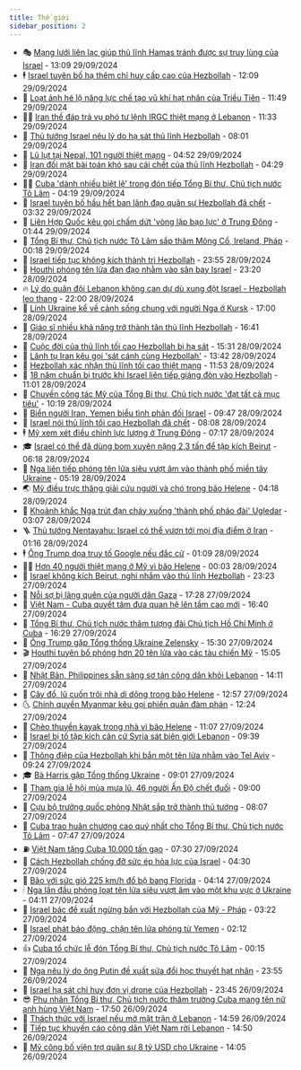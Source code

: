 ```yaml
---
title: Thế giới
sidebar_position: 2
---
```


<!-- vnexpress-the-gioi:START -->
- 🎭 [Mạng lưới liên lạc giúp thủ lĩnh Hamas tránh được sự truy lùng của Israel](https://vnexpress.net/mang-luoi-lien-lac-giup-thu-linh-hamas-tranh-duoc-su-truy-lung-cua-israel-4793621.html) - 13:09 29/09/2024
- 🕴 [Israel tuyên bố hạ thêm chỉ huy cấp cao của Hezbollah](https://vnexpress.net/israel-tuyen-bo-ha-them-chi-huy-cap-cao-cua-hezbollah-4798277.html) - 12:09 29/09/2024
- 🤭 [Loạt ảnh hé lộ năng lực chế tạo vũ khí hạt nhân của Triều Tiên](https://vnexpress.net/loat-anh-he-lo-nang-luc-che-tao-vu-khi-hat-nhan-cua-trieu-tien-4793385.html) - 11:49 29/09/2024
- 🧑‍💻 [Iran thề đáp trả vụ phó tư lệnh IRGC thiệt mạng ở Lebanon](https://vnexpress.net/iran-the-dap-tra-vu-pho-tu-lenh-irgc-thiet-mang-o-lebanon-4798267.html) - 11:33 29/09/2024
- 🦏 [Thủ tướng Israel nêu lý do hạ sát thủ lĩnh Hezbollah](https://vnexpress.net/thu-tuong-israel-neu-ly-do-ha-sat-thu-linh-hezbollah-4798239.html) - 08:01 29/09/2024
- 🦒 [Lũ lụt tại Nepal, 101 người thiệt mạng](https://vnexpress.net/lu-lut-tai-nepal-101-nguoi-thiet-mang-4798205.html) - 04:52 29/09/2024
- 🌈 [Iran đối mặt bài toán khó sau cái chết của thủ lĩnh Hezbollah](https://vnexpress.net/iran-doi-mat-bai-toan-kho-sau-cai-chet-cua-thu-linh-hezbollah-4798123.html) - 04:29 29/09/2024
- 🧑‍🏫 [Cuba &#39;dành nhiều biệt lệ&#39; trong đón tiếp Tổng Bí thư, Chủ tịch nước Tô Lâm](https://vnexpress.net/cuba-danh-nhieu-biet-le-trong-don-tiep-tong-bi-thu-chu-tich-nuoc-to-lam-4798148.html) - 04:19 29/09/2024
- 🐲 [Israel tuyên bố hầu hết ban lãnh đạo quân sự Hezbollah đã chết](https://vnexpress.net/israel-tuyen-bo-hau-het-ban-lanh-dao-quan-su-hezbollah-da-chet-4798193.html) - 03:32 29/09/2024
- 🦒 [Liên Hợp Quốc kêu gọi chấm dứt &#39;vòng lặp bạo lực&#39; ở Trung Đông](https://vnexpress.net/lien-hop-quoc-keu-goi-cham-dut-vong-lap-bao-luc-o-trung-dong-4798163.html) - 01:44 29/09/2024
- 🐻 [Tổng Bí thư, Chủ tịch nước Tô Lâm sắp thăm Mông Cổ, Ireland, Pháp](https://vnexpress.net/tong-bi-thu-chu-tich-nuoc-to-lam-sap-tham-mong-co-ireland-phap-4798149.html) - 00:18 29/09/2024
- 🚀 [Israel tiếp tục không kích thành trì Hezbollah](https://vnexpress.net/israel-tiep-tuc-khong-kich-thanh-tri-hezbollah-4798138.html) - 23:55 28/09/2024
- 🥰 [Houthi phóng tên lửa đạn đạo nhằm vào sân bay Israel](https://vnexpress.net/houthi-phong-ten-lua-dan-dao-nham-vao-san-bay-israel-4798135.html) - 23:20 28/09/2024
- 🔥 [Lý do quân đội Lebanon không can dự dù xung đột Israel - Hezbollah leo thang](https://vnexpress.net/ly-do-quan-doi-lebanon-khong-can-du-du-xung-dot-israel-hezbollah-leo-thang-4797160.html) - 22:00 28/09/2024
- 🥳 [Lính Ukraine kể về cảnh sống chung với người Nga ở Kursk](https://vnexpress.net/linh-ukraine-ke-ve-canh-song-chung-voi-nguoi-nga-o-kursk-4797441.html) - 17:00 28/09/2024
- 💼 [Giáo sĩ nhiều khả năng trở thành tân thủ lĩnh Hezbollah](https://vnexpress.net/giao-si-nhieu-kha-nang-tro-thanh-tan-thu-linh-hezbollah-4798126.html) - 16:41 28/09/2024
- 🤡 [Cuộc đời của thủ lĩnh tối cao Hezbollah bị hạ sát](https://vnexpress.net/cuoc-doi-cua-thu-linh-toi-cao-hezbollah-bi-ha-sat-4798116.html) - 15:31 28/09/2024
- 🌁 [Lãnh tụ Iran kêu gọi &#39;sát cánh cùng Hezbollah&#39;](https://vnexpress.net/lanh-tu-iran-keu-goi-sat-canh-cung-hezbollah-4798111.html) - 13:42 28/09/2024
- 🤩 [Hezbollah xác nhận thủ lĩnh tối cao thiệt mạng](https://vnexpress.net/hezbollah-xac-nhan-thu-linh-toi-cao-thiet-mang-4798105.html) - 11:53 28/09/2024
- 🎉 [18 năm chuẩn bị trước khi Israel liên tiếp giáng đòn vào Hezbollah](https://vnexpress.net/18-nam-chuan-bi-truoc-khi-israel-lien-tiep-giang-don-vao-hezbollah-4797942.html) - 11:01 28/09/2024
- 🎉 [Chuyến công tác Mỹ của Tổng Bí thư, Chủ tịch nước &#39;đạt tất cả mục tiêu&#39;](https://vnexpress.net/chuyen-cong-tac-my-cua-tong-bi-thu-chu-tich-nuoc-dat-tat-ca-muc-tieu-4798074.html) - 10:19 28/09/2024
- 🌁 [Biển người Iran, Yemen biểu tình phản đối Israel](https://vnexpress.net/bien-nguoi-iran-yemen-bieu-tinh-phan-doi-israel-4798049.html) - 09:47 28/09/2024
- 🌊 [Israel nói thủ lĩnh tối cao Hezbollah đã chết](https://vnexpress.net/israel-noi-thu-linh-toi-cao-hezbollah-da-chet-4798061.html) - 08:08 28/09/2024
- 🕴 [Mỹ xem xét điều chỉnh lực lượng ở Trung Đông](https://vnexpress.net/my-xem-xet-dieu-chinh-luc-luong-o-trung-dong-4798037.html) - 07:17 28/09/2024
- 🎓 [Israel có thể đã dùng bom xuyên nặng 2,3 tấn để tập kích Beirut](https://vnexpress.net/israel-co-the-da-dung-bom-xuyen-nang-2-3-tan-de-tap-kich-beirut-4798014.html) - 06:18 28/09/2024
- 🦩 [Nga liên tiếp phóng tên lửa siêu vượt âm vào thành phố miền tây Ukraine](https://vnexpress.net/nga-lien-tiep-phong-ten-lua-sieu-vuot-am-vao-thanh-pho-mien-tay-ukraine-4798002.html) - 05:19 28/09/2024
- 🌏 [Mỹ điều trực thăng giải cứu người và chó trong bão Helene](https://vnexpress.net/my-dieu-truc-thang-giai-cuu-nguoi-va-cho-trong-bao-helene-4797987.html) - 04:18 28/09/2024
- 🌋 [Khoảnh khắc Nga trút đạn cháy xuống &#39;thành phố pháo đài&#39; Ugledar](https://vnexpress.net/khoanh-khac-nga-trut-dan-chay-xuong-thanh-pho-phao-dai-ugledar-4797966.html) - 03:07 28/09/2024
- 🪜 [Thủ tướng Nentayahu: Israel có thể vươn tới mọi địa điểm ở Iran](https://vnexpress.net/thu-tuong-nentayahu-israel-co-the-vuon-toi-moi-dia-diem-o-iran-4797885.html) - 01:16 28/09/2024
- 🕴 [Ông Trump dọa truy tố Google nếu đắc cử](https://vnexpress.net/ong-trump-doa-truy-to-google-neu-dac-cu-4797915.html) - 01:09 28/09/2024
- 🧑‍🏫 [Hơn 40 người thiệt mạng ở Mỹ vì bão Helene](https://vnexpress.net/hon-40-nguoi-thiet-mang-o-my-vi-bao-helene-4797913.html) - 00:03 28/09/2024
- 🌮 [Israel không kích Beirut, nghi nhắm vào thủ lĩnh Hezbollah](https://vnexpress.net/israel-khong-kich-beirut-nghi-nham-vao-thu-linh-hezbollah-4797911.html) - 23:23 27/09/2024
- 🚦 [Nỗi sợ bị lãng quên của người dân Gaza](https://vnexpress.net/noi-so-bi-lang-quen-cua-nguoi-dan-gaza-4796635.html) - 17:28 27/09/2024
- 💫 [Việt Nam - Cuba quyết tâm đưa quan hệ lên tầm cao mới](https://vnexpress.net/viet-nam-cuba-quyet-tam-dua-quan-he-len-tam-cao-moi-4797874.html) - 16:40 27/09/2024
- 🤡 [Tổng Bí thư, Chủ tịch nước thăm tượng đài Chủ tịch Hồ Chí Minh ở Cuba](https://vnexpress.net/tong-bi-thu-chu-tich-nuoc-tham-tuong-dai-chu-tich-ho-chi-minh-o-cuba-4797889.html) - 16:29 27/09/2024
- 🦣 [Ông Trump gặp Tổng thống Ukraine Zelensky](https://vnexpress.net/ong-trump-gap-tong-thong-ukraine-zelensky-4797890.html) - 15:30 27/09/2024
- 🎬 [Houthi tuyên bố phóng hơn 20 tên lửa vào các tàu chiến Mỹ](https://vnexpress.net/houthi-tuyen-bo-phong-hon-20-ten-lua-vao-cac-tau-chien-my-4797882.html) - 15:05 27/09/2024
- 🎉 [Nhật Bản, Philippines sẵn sàng sơ tán công dân khỏi Lebanon](https://vnexpress.net/nhat-ban-philippines-san-sang-so-tan-cong-dan-khoi-lebanon-4797867.html) - 14:11 27/09/2024
- 🎡 [Cây đổ, lũ cuốn trôi nhà di dộng trong bão Helene](https://vnexpress.net/cay-do-lu-cuon-troi-nha-di-dong-trong-bao-helene-4797847.html) - 12:57 27/09/2024
- 🌜 [Chính quyền Myanmar kêu gọi phiến quân đàm phán](https://vnexpress.net/chinh-quyen-myanmar-keu-goi-phien-quan-dam-phan-4797817.html) - 12:24 27/09/2024
- 🎡 [Chèo thuyền kayak trong nhà vì bão Helene](https://vnexpress.net/cheo-thuyen-kayak-trong-nha-vi-bao-helene-4797822.html) - 11:07 27/09/2024
- 🤗 [Israel bị tố tập kích căn cứ Syria sát biên giới Lebanon](https://vnexpress.net/israel-bi-to-tap-kich-can-cu-syria-sat-bien-gioi-lebanon-4797793.html) - 09:39 27/09/2024
- 🦩 [Thông điệp của Hezbollah khi bắn một tên lửa nhằm vào Tel Aviv](https://vnexpress.net/thong-diep-cua-hezbollah-khi-ban-mot-ten-lua-nham-vao-tel-aviv-4797572.html) - 09:24 27/09/2024
- 🎓 [Bà Harris gặp Tổng thống Ukraine](https://vnexpress.net/ba-harris-gap-tong-thong-ukraine-4797524.html) - 09:01 27/09/2024
- 🌁 [Tham gia lễ hội mùa mưa lũ, 46 người Ấn Độ chết đuối](https://vnexpress.net/tham-gia-le-hoi-mua-mua-lu-46-nguoi-an-do-chet-duoi-4797639.html) - 09:00 27/09/2024
- 🤩 [Cựu bộ trưởng quốc phòng Nhật sắp trở thành thủ tướng](https://vnexpress.net/cuu-bo-truong-quoc-phong-nhat-sap-tro-thanh-thu-tuong-4797719.html) - 08:07 27/09/2024
- 👹 [Cuba trao huân chương cao quý nhất cho Tổng Bí thư, Chủ tịch nước Tô Lâm](https://vnexpress.net/cuba-trao-huan-chuong-cao-quy-nhat-cho-tong-bi-thu-chu-tich-nuoc-to-lam-4797554.html) - 07:47 27/09/2024
- ⛽️ [Việt Nam tặng Cuba 10.000 tấn gạo](https://vnexpress.net/viet-nam-tang-cuba-10-000-tan-gao-4797713.html) - 07:30 27/09/2024
- 🚀 [Cách Hezbollah chống đỡ sức ép hỏa lực của Israel](https://vnexpress.net/cach-hezbollah-chong-do-suc-ep-hoa-luc-cua-israel-4797166.html) - 04:30 27/09/2024
- 🎡 [Bão với sức gió 225 km/h đổ bộ bang Florida](https://vnexpress.net/bao-voi-suc-gio-225-km-h-do-bo-bang-florida-4797614.html) - 04:14 27/09/2024
- 🕯 [Nga lần đầu phóng loạt tên lửa siêu vượt âm vào một khu vực ở Ukraine](https://vnexpress.net/nga-lan-dau-phong-loat-ten-lua-sieu-vuot-am-vao-mot-khu-vuc-o-ukraine-4797619.html) - 04:11 27/09/2024
- 🐻 [Israel bác đề xuất ngừng bắn với Hezbollah của Mỹ - Pháp](https://vnexpress.net/israel-bac-de-xuat-ngung-ban-voi-hezbollah-cua-my-phap-4797566.html) - 03:22 27/09/2024
- 🚦 [Israel phát báo động, chặn tên lửa phóng từ Yemen](https://vnexpress.net/israel-phat-bao-dong-chan-ten-lua-phong-tu-yemen-4797526.html) - 02:12 27/09/2024
- 👍 [Cuba tổ chức lễ đón Tổng Bí thư, Chủ tịch nước Tô Lâm](https://vnexpress.net/cuba-to-chuc-le-don-tong-bi-thu-chu-tich-nuoc-to-lam-4797527.html) - 00:15 27/09/2024
- 🚀 [Nga nêu lý do ông Putin đề xuất sửa đổi học thuyết hạt nhân](https://vnexpress.net/nga-neu-ly-do-ong-putin-de-xuat-sua-doi-hoc-thuyet-hat-nhan-4797521.html) - 23:55 26/09/2024
- 🌮 [Israel hạ sát chỉ huy đơn vị drone của Hezbollah](https://vnexpress.net/israel-ha-sat-chi-huy-don-vi-drone-cua-hezbollah-4797518.html) - 23:45 26/09/2024
- 😎 [Phu nhân Tổng Bí thư, Chủ tịch nước thăm trường Cuba mang tên nữ anh hùng Việt Nam](https://vnexpress.net/phu-nhan-tong-bi-thu-chu-tich-nuoc-tham-truong-cuba-mang-ten-nu-anh-hung-viet-nam-4797502.html) - 17:50 26/09/2024
- 🐲 [Thách thức với Israel nếu mở mặt trận ở Lebanon](https://vnexpress.net/thach-thuc-voi-israel-neu-mo-mat-tran-o-lebanon-4796688.html) - 14:59 26/09/2024
- 💫 [Tiếp tục khuyến cáo công dân Việt Nam rời Lebanon](https://vnexpress.net/tiep-tuc-khuyen-cao-cong-dan-viet-nam-roi-lebanon-4797486.html) - 14:50 26/09/2024
- 👀 [Mỹ công bố viện trợ quân sự 8 tỷ USD cho Ukraine](https://vnexpress.net/my-cong-bo-vien-tro-quan-su-8-ty-usd-cho-ukraine-4797475.html) - 14:05 26/09/2024<!-- vnexpress-the-gioi:END -->